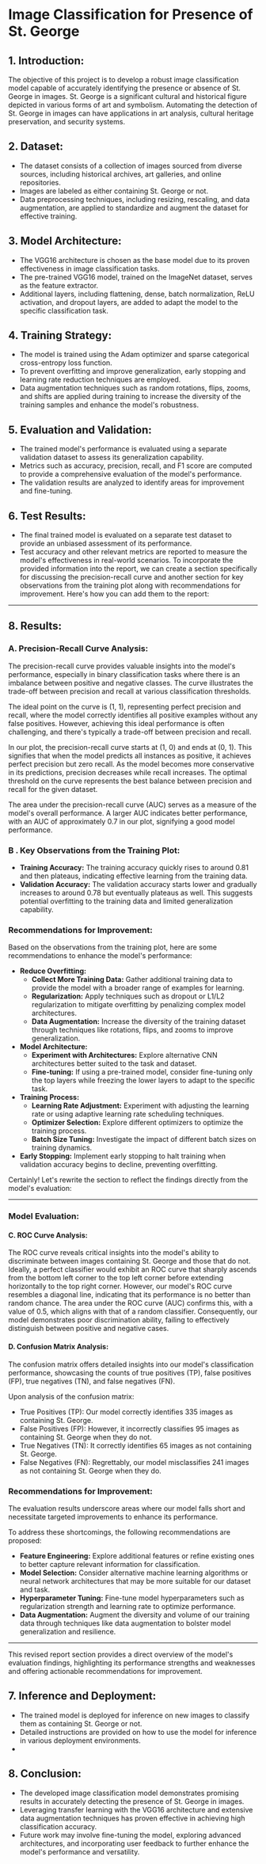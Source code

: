 # Image Classification for Presence of St. George

## 1. Introduction:
The objective of this project is to develop a robust image classification model capable of accurately identifying the presence or absence of St. George in images. St. George is a significant cultural and historical figure depicted in various forms of art and symbolism. Automating the detection of St. George in images can have applications in art analysis, cultural heritage preservation, and security systems.

## 2. Dataset:
- The dataset consists of a collection of images sourced from diverse sources, including historical archives, art galleries, and online repositories.
- Images are labeled as either containing St. George or not.
- Data preprocessing techniques, including resizing, rescaling, and data augmentation, are applied to standardize and augment the dataset for effective training.

## 3. Model Architecture:
- The VGG16 architecture is chosen as the base model due to its proven effectiveness in image classification tasks.
- The pre-trained VGG16 model, trained on the ImageNet dataset, serves as the feature extractor.
- Additional layers, including flattening, dense, batch normalization, ReLU activation, and dropout layers, are added to adapt the model to the specific classification task.

## 4. Training Strategy:
- The model is trained using the Adam optimizer and sparse categorical cross-entropy loss function.
- To prevent overfitting and improve generalization, early stopping and learning rate reduction techniques are employed.
- Data augmentation techniques such as random rotations, flips, zooms, and shifts are applied during training to increase the diversity of the training samples and enhance the model's robustness.

## 5. Evaluation and Validation:
- The trained model's performance is evaluated using a separate validation dataset to assess its generalization capability.
- Metrics such as accuracy, precision, recall, and F1 score are computed to provide a comprehensive evaluation of the model's performance.
- The validation results are analyzed to identify areas for improvement and fine-tuning.

## 6. Test Results:
- The final trained model is evaluated on a separate test dataset to provide an unbiased assessment of its performance.
- Test accuracy and other relevant metrics are reported to measure the model's effectiveness in real-world scenarios.
To incorporate the provided information into the report, we can create a section specifically for discussing the precision-recall curve and another section for key observations from the training plot along with recommendations for improvement. Here's how you can add them to the report:

---

## 8. Results:

### A. Precision-Recall Curve Analysis:

The precision-recall curve provides valuable insights into the model's performance, especially in binary classification tasks where there is an imbalance between positive and negative classes. The curve illustrates the trade-off between precision and recall at various classification thresholds.

The ideal point on the curve is (1, 1), representing perfect precision and recall, where the model correctly identifies all positive examples without any false positives. However, achieving this ideal performance is often challenging, and there's typically a trade-off between precision and recall.

In our plot, the precision-recall curve starts at (1, 0) and ends at (0, 1). This signifies that when the model predicts all instances as positive, it achieves perfect precision but zero recall. As the model becomes more conservative in its predictions, precision decreases while recall increases. The optimal threshold on the curve represents the best balance between precision and recall for the given dataset.

The area under the precision-recall curve (AUC) serves as a measure of the model's overall performance. A larger AUC indicates better performance, with an AUC of approximately 0.7 in our plot, signifying a good model performance.

### B . Key Observations from the Training Plot:

- **Training Accuracy:** The training accuracy quickly rises to around 0.81 and then plateaus, indicating effective learning from the training data.
- **Validation Accuracy:** The validation accuracy starts lower and gradually increases to around 0.78 but eventually plateaus as well. This suggests potential overfitting to the training data and limited generalization capability.

### Recommendations for Improvement:

Based on the observations from the training plot, here are some recommendations to enhance the model's performance:

- **Reduce Overfitting:**
  - **Collect More Training Data:** Gather additional training data to provide the model with a broader range of examples for learning.
  - **Regularization:** Apply techniques such as dropout or L1/L2 regularization to mitigate overfitting by penalizing complex model architectures.
  - **Data Augmentation:** Increase the diversity of the training dataset through techniques like rotations, flips, and zooms to improve generalization.
- **Model Architecture:**
  - **Experiment with Architectures:** Explore alternative CNN architectures better suited to the task and dataset.
  - **Fine-tuning:** If using a pre-trained model, consider fine-tuning only the top layers while freezing the lower layers to adapt to the specific task.
- **Training Process:**
  - **Learning Rate Adjustment:** Experiment with adjusting the learning rate or using adaptive learning rate scheduling techniques.
  - **Optimizer Selection:** Explore different optimizers to optimize the training process.
  - **Batch Size Tuning:** Investigate the impact of different batch sizes on training dynamics.
- **Early Stopping:** Implement early stopping to halt training when validation accuracy begins to decline, preventing overfitting.

Certainly! Let's rewrite the section to reflect the findings directly from the model's evaluation:

---

### Model Evaluation:

#### C. ROC Curve Analysis:

The ROC curve reveals critical insights into the model's ability to discriminate between images containing St. George and those that do not. Ideally, a perfect classifier would exhibit an ROC curve that sharply ascends from the bottom left corner to the top left corner before extending horizontally to the top right corner. However, our model's ROC curve resembles a diagonal line, indicating that its performance is no better than random chance. The area under the ROC curve (AUC) confirms this, with a value of 0.5, which aligns with that of a random classifier. Consequently, our model demonstrates poor discrimination ability, failing to effectively distinguish between positive and negative cases.

#### D. Confusion Matrix Analysis:

The confusion matrix offers detailed insights into our model's classification performance, showcasing the counts of true positives (TP), false positives (FP), true negatives (TN), and false negatives (FN).

Upon analysis of the confusion matrix:
- True Positives (TP): Our model correctly identifies 335 images as containing St. George.
- False Positives (FP): However, it incorrectly classifies 95 images as containing St. George when they do not.
- True Negatives (TN): It correctly identifies 65 images as not containing St. George.
- False Negatives (FN): Regrettably, our model misclassifies 241 images as not containing St. George when they do.

### Recommendations for Improvement:

The evaluation results underscore areas where our model falls short and necessitate targeted improvements to enhance its performance.

To address these shortcomings, the following recommendations are proposed:
- **Feature Engineering:** Explore additional features or refine existing ones to better capture relevant information for classification.
- **Model Selection:** Consider alternative machine learning algorithms or neural network architectures that may be more suitable for our dataset and task.
- **Hyperparameter Tuning:** Fine-tune model hyperparameters such as regularization strength and learning rate to optimize performance.
- **Data Augmentation:** Augment the diversity and volume of our training data through techniques like data augmentation to bolster model generalization and resilience.

---

This revised report section provides a direct overview of the model's evaluation findings, highlighting its performance strengths and weaknesses and offering actionable recommendations for improvement.

## 7. Inference and Deployment:
- The trained model is deployed for inference on new images to classify them as containing St. George or not.
- Detailed instructions are provided on how to use the model for inference in various deployment environments.
- 

## 8. Conclusion:
- The developed image classification model demonstrates promising results in accurately detecting the presence of St. George in images.
- Leveraging transfer learning with the VGG16 architecture and extensive data augmentation techniques has proven effective in achieving high classification accuracy.
- Future work may involve fine-tuning the model, exploring advanced architectures, and incorporating user feedback to further enhance the model's performance and versatility.




